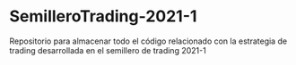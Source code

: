 # SemilleroTrading-2021-1
Repositorio para almacenar todo el código relacionado con la estrategia de trading desarrollada en el semillero de trading 2021-1
